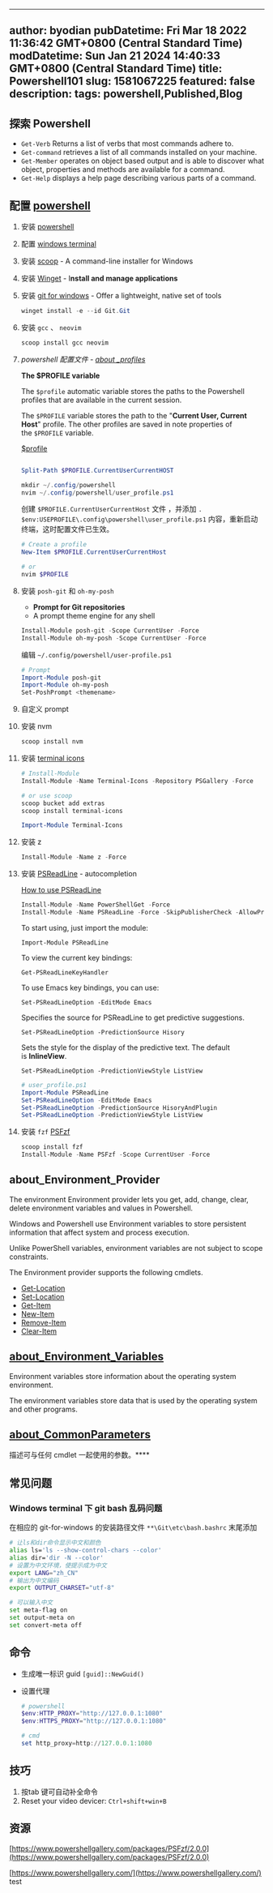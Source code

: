 
---
author: byodian
pubDatetime: Fri Mar 18 2022 11:36:42 GMT+0800 (Central Standard Time)
modDatetime: Sun Jan 21 2024 14:40:33 GMT+0800 (Central Standard Time)
title: Powershell101
slug: 1581067225
featured: false
description: 
tags: powershell,Published,Blog
---
  
## 探索 Powershell

- `Get-Verb` Returns a list of verbs that most commands adhere to.
- `Get-command` retrieves a list of all commands installed on your machine.
- `Get-Member` operates on object based output and is able to discover what object, properties and methods are available for a command.
- `Get-Help` displays a help page describing various parts of a command.

## 配置 [powershell](https://docs.microsoft.com/en-us/powershell/scripting/learn/tutorials/01-discover-powershell?view=powershell-7.2)

1. 安装 [powershell](https://docs.microsoft.com/en-us/powershell/scripting/install/installing-powershell-on-windows?view=powershell-7.2)
2. 配置 [windows terminal](https://docs.microsoft.com/en-us/windows/terminal/)
3. 安装 [scoop](https://scoop.sh/) - A command-line installer for Windows
4. 安装 [Winget](https://docs.microsoft.com/en-us/windows/package-manager/winget/)  - I****nstall and manage applications****
5. 安装  [git for windows](https://gitforwindows.org/) - Offer a lightweight, native set of tools
    
    ```powershell
    winget install -e --id Git.Git
    ```
    
6. 安装 `gcc` 、 `neovim`
    
    ```powershell
    scoop install gcc neovim
    ```
    
7. *powershell 配置文件 - [about _profiles](https://docs.microsoft.com/en-us/powershell/module/microsoft.powershell.core/about/about_profiles?view=powershell-7.2)*
    
    ****The $PROFILE variable****
    
    The `$profile` automatic variable stores the paths to the Powershell profiles that are available in the current session.
    
    The `$PROFILE` variable stores the path to the "**Current User, Current Host**" profile. The other profiles are saved in note properties of the `$PROFILE` variable.
    
    [$profile](https://www.notion.so/6a5a454c6e4a44afb56fb4d72bb9b224)
    
    ```powershell
    
    Split-Path $PROFILE.CurrentUserCurrentHOST
    
    mkdir ~/.config/powershell
    nvim ~/.config/powershell/user_profile.ps1
    ```
    
    创建 `$PROFILE.CurrentUserCurrentHost` 文件 ，并添加 `. $env:USEPROFILE\.config\powershell\user_profile.ps1` 内容，重新启动终端，这时配置文件已生效。
    
    ```powershell
    # Create a profile
    New-Item $PROFILE.CurrentUserCurrentHost
    
    # or 
    nvim $PROFILE
    ```
    
8. 安装 `posh-git` 和 `oh-my-posh`
    - **Prompt for Git repositories**
    - A prompt theme engine for any shell
    
    ```powershell
    Install-Module posh-git -Scope CurrentUser -Force
    Install-Module oh-my-posh -Scope CurrentUser -Force
    ```
    
    编辑 `~/.config/powershell/user-profile.ps1`
    
    ```powershell
    # Prompt
    Import-Module posh-git
    Import-Module oh-my-posh
    Set-PoshPrompt <themename>
    ```
    
9. 自定义 prompt
10. 安装 nvm
    
    ```powershell
    scoop install nvm
    ```
    
11. 安装 [terminal icons](https://github.com/devblackops/Terminal-Icons)
    
    ```powershell
    # Install-Module
    Install-Module -Name Terminal-Icons -Repository PSGallery -Force
    
    # or use scoop
    scoop bucket add extras
    scoop install terminal-icons
    
    Import-Module Terminal-Icons
    ```
    
12. 安装 z
    
    ```powershell
    Install-Module -Name z -Force 
    ```
    
13. 安装 [PSReadLine](https://github.com/PowerShell/PSReadLine) - autocompletion 
    
    [How to use PSReadLine](https://docs.microsoft.com/en-us/powershell/module/psreadline/?view=powershell-7.2)
    
    ```powershell
    Install-Module -Name PowerShellGet -Force
    Install-Module -Name PSReadLine -Force -SkipPublisherCheck -AllowPrerelease
    ```
    
    To start using, just import the module:
    
    `Import-Module PSReadLine`
    
    To view the current key bindings:
    
    `Get-PSReadLineKeyHandler`
    
    To use Emacs key bindings, you can use:
    
    `Set-PSReadLineOption -EditMode Emacs`
    
    Specifies the source for PSReadLine to get predictive suggestions.
    
    `Set-PSReadLineOption -PredictionSource Hisory`
    
    Sets the style for the display of the predictive text. The default is **InlineView**.
    
    `Set-PSReadLineOption -PredictionViewStyle ListView`
    
    ```powershell
    # user_profile.ps1
    Import-Module PSReadLine
    Set-PSReadLineOption -EditMode Emacs
    Set-PSReadLineOption -PredictionSource HisoryAndPlugin
    Set-PSReadLineOption -PredictionViewStyle ListView
    ```
    
14. 安装 `fzf` [PSFzf](https://github.com/kelleyma49/PSFzf)
    
    ```powershell
    scoop install fzf
    Install-Module -Name PSFzf -Scope CurrentUser -Force
    ```
    

## about_Environment_Provider

The environment Environment provider lets you get, add, change, clear, delete environment variables and values in Powershell.

Windows and Powershell use Environment variables to store persistent information that affect system and process execution.

Unlike PowerShell variables, environment variables are not subject to scope constraints.

The Environment provider supports the following cmdlets.

- [Get-Location](https://docs.microsoft.com/en-us/powershell/module/microsoft.powershell.management/get-location?view=powershell-7.2)
- [Set-Location](https://docs.microsoft.com/en-us/powershell/module/microsoft.powershell.management/set-location?view=powershell-7.2)
- [Get-Item](https://docs.microsoft.com/en-us/powershell/module/microsoft.powershell.management/get-item?view=powershell-7.2)
- [New-Item](https://docs.microsoft.com/en-us/powershell/module/microsoft.powershell.management/new-item?view=powershell-7.2)
- [Remove-Item](https://docs.microsoft.com/en-us/powershell/module/microsoft.powershell.management/remove-item?view=powershell-7.2)
- [Clear-Item](https://docs.microsoft.com/en-us/powershell/module/microsoft.powershell.management/clear-item?view=powershell-7.2)

## ****[about_Environment_Variables](https://docs.microsoft.com/en-us/powershell/module/microsoft.powershell.core/about/about_environment_variables?view=powershell-7.2)****

Environment variables store information about the operating system environment. 

The environment variables store data that is used by the operating system and other programs.

## ****[about_CommonParameters](https://docs.microsoft.com/zh-cn/powershell/module/microsoft.powershell.core/about/about_commonparameters?view=powershell-7.2)****

描述可与任何 cmdlet 一起使用的参数。****

## 常见问题

### Windows terminal 下 git bash 乱码问题

在相应的 git-for-windows 的安装路径文件 `**\Git\etc\bash.bashrc` 末尾添加

```bash
# 让ls和dir命令显示中文和颜色 
alias ls='ls --show-control-chars --color' 
alias dir='dir -N --color' 
# 设置为中文环境，使提示成为中文 
export LANG="zh_CN" 
# 输出为中文编码 
export OUTPUT_CHARSET="utf-8"

# 可以输入中文 
set meta-flag on 
set output-meta on 
set convert-meta off
```

## 命令

- 生成唯一标识 guid `[guid]::NewGuid()`
- 设置代理
    
    ```powershell
    # powershell
    $env:HTTP_PROXY="http://127.0.0.1:1080"
    $env:HTTPS_PROXY="http://127.0.0.1:1080"
    
    # cmd
    set http_proxy=http://127.0.0.1:1080
    ```
    

## 技巧

1. 按tab 键可自动补全命令
2. Reset your video devicer: `Ctrl+shift+win+B`

## 资源

[https://www.powershellgallery.com/packages/PSFzf/2.0.0](https://www.powershellgallery.com/packages/PSFzf/2.0.0)

[https://www.powershellgallery.com/](https://www.powershellgallery.com/)
test
